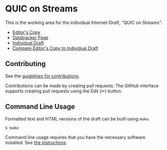 # QUIC on Streams

This is the working area for the individual Internet-Draft, "QUIC on Streams".

* [Editor's Copy](https://kazuho.github.io/draft-kazuho-quic-quic-on-streams/#go.draft-kazuho-quic-quic-on-streams.html)
* [Datatracker Page](https://datatracker.ietf.org/doc/draft-kazuho-quic-quic-on-streams)
* [Individual Draft](https://datatracker.ietf.org/doc/html/draft-kazuho-quic-quic-on-streams)
* [Compare Editor's Copy to Individual Draft](https://kazuho.github.io/draft-kazuho-quic-quic-on-streams/#go.draft-kazuho-quic-quic-on-streams.diff)


## Contributing

See the
[guidelines for contributions](https://github.com/kazuho/draft-kazuho-quic-quic-on-streams/blob/main/CONTRIBUTING.md).

Contributions can be made by creating pull requests.
The GitHub interface supports creating pull requests using the Edit (✏) button.


## Command Line Usage

Formatted text and HTML versions of the draft can be built using `make`.

```sh
$ make
```

Command line usage requires that you have the necessary software installed.  See
[the instructions](https://github.com/martinthomson/i-d-template/blob/main/doc/SETUP.md).


